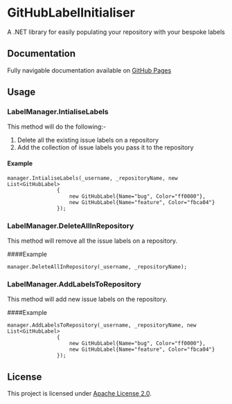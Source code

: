 # GitHubLabelInitialiser
A .NET library for easily populating your repository with your bespoke labels

## Documentation
Fully navigable documentation available on [GitHub Pages](http://baynezy.github.io/GitHubLabelInitialiser/)

## Usage
### LabelManager.IntialiseLabels
This method will do the following:-

1. Delete all the existing issue labels on a repository
2. Add the collection of issue labels you pass it to the repository

#### Example

    manager.IntialiseLabels(_username, _repositoryName, new List<GitHubLabel>
                    {
                        new GitHubLabel{Name="bug", Color="ff0000"},
                        new GitHubLabel{Name="feature", Color="fbca04"}
                    });


### LabelManager.DeleteAllInRepository
This method will remove all the issue labels on a repository.

####Example

	manager.DeleteAllInRepository(_username, _repositoryName);

### LabelManager.AddLabelsToRepository
This method will add new issue labels on the repository.

####Example

	manager.AddLabelsToRepository(_username, _repositoryName, new List<GitHubLabel>
					{
                        new GitHubLabel{Name="bug", Color="ff0000"},
                        new GitHubLabel{Name="feature", Color="fbca04"}
                    });

## License
This project is licensed under [Apache License 2.0](http://www.apache.org/licenses/LICENSE-2.0).